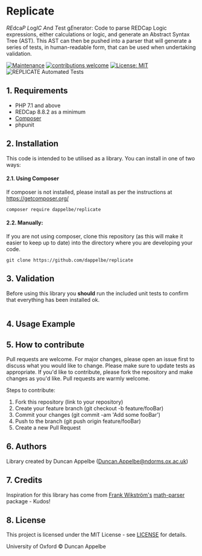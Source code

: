 # Replicate
*RE*dca*P* *L*og*IC* *A*nd *T*est g*E*nerator: Code to parse REDCap Logic expressions, either calculations or logic,
and generate an Abstract Syntax Tree (AST). This AST can then be pushed into a parser that will generate a series of tests,
in human-readable form, that can be used when undertaking validation.

[![Maintenance](https://img.shields.io/badge/Maintained%3F-yes-green.svg)](https://GitHub.com/Naereen/StrapDown.js/graphs/commit-activity)
[![contributions welcome](https://img.shields.io/badge/contributions-welcome-brightgreen.svg?style=flat)](https://github.com/dwyl/esta/issues)
[![License: MIT](https://img.shields.io/badge/License-MIT-yellow.svg)](https://opensource.org/licenses/MIT)
![REPLICATE Automated Tests](https://github.com/dappelbe/replicate/workflows/REPLICATE%20Automated%20Tests/badge.svg)


## 1. Requirements
* PHP 7.1 and above
* REDCap 8.8.2 as a minimum
* [Composer](https://getcomposer.org/)
* phpunit

## 2. Installation
This code is intended to be utilised as a library. You can install in one of two ways:
#### 2.1. Using Composer
If composer is not installed, please install as per the instructions at https://getcomposer.org/
```shell
composer require dappelbe/replicate
```
#### 2.2. Manually:  
If you are not using composer, clone this repository (as this will make it easier to keep up to date) 
into the directory where you are developing your code.
```shell
git clone https://github.com/dappelbe/replicate
```

## 3. Validation
Before using this library you **should** run the included unit tests to confirm that everything has been 
installed ok.
```shell
```

## 4. Usage Example

## 5. How to contribute
Pull requests are welcome. For major changes, please open an issue first to discuss what you would like to change. Please make sure to update tests as appropriate. If you'd like to contribute, please fork the repository and make changes as you'd like. Pull requests are warmly welcome.

Steps to contribute:
1. Fork this repository (link to your repository)
2. Create your feature branch (git checkout -b feature/fooBar)
3. Commit your changes (git commit -am 'Add some fooBar')
4. Push to the branch (git push origin feature/fooBar)
5. Create a new Pull Request

## 6. Authors
Library created by Duncan Appelbe (Duncan.Appelbe@ndorms.ox.ac.uk)

## 7. Credits
Inspiration for this library has come from [Frank Wikström's](https://github.com/mossadal) 
[math-parser](https://github.com/mossadal/math-parser) package - Kudos!
## 8. License
This project is licensed under the MIT License - see [LICENSE](LICENSE) for details.

University of Oxford © Duncan Appelbe